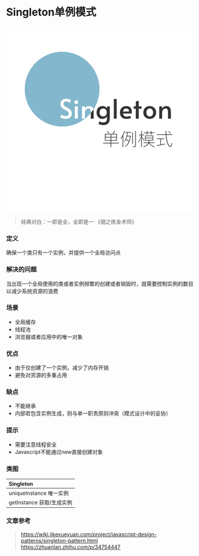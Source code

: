 Singleton单例模式
====

![cover](./ch1_cover.jpg)

> 经典对白：一即是全，全即是一 《钢之炼金术师》

### 定义    
确保一个类只有一个实例，并提供一个全局访问点

### 解决的问题
当出现一个全局使用的类或者实例频繁的创建或者销毁时，就需要控制实例的数目以减少系统资源的浪费

### 场景

* 全局缓存
* 线程池
* 浏览器或者应用中的唯一对象

### 优点

* 由于仅创建了一个实例，减少了内存开销
* 避免对资源的多重占用

### 缺点

* 不能继承
* 内部若包含实例生成，则与单一职责原则冲突（模式设计中的妥协）

### 提示

* 需要注意线程安全
* Javascript不能通过new直接创建对象

### 类图

| **Singleton** | 
| :-----|
| uniqueInstance 唯一实例| 
| getInstance 获取/生成实例| 

### 文章参考
> https://wiki.jikexueyuan.com/project/javascript-design-patterns/singleton-pattern.html    
> https://zhuanlan.zhihu.com/p/34754447



    


 

